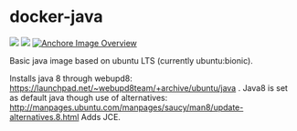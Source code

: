 docker-java
===========

[![](https://images.microbadger.com/badges/version/davidkarlsen/docker-java.svg)](https://microbadger.com/images/davidkarlsen/docker-java "Get your own version badge on microbadger.com")
[![](https://images.microbadger.com/badges/image/davidkarlsen/docker-java.svg)](https://microbadger.com/images/davidkarlsen/docker-java "Get your own image badge on microbadger.com")
[![Anchore Image Overview](https://anchore.io/service/badges/image/3d1001e87c9b7db39ffa293d0eec3307462b09e3dd07b36dc057bd7ba559b369)](https://anchore.io/image/dockerhub/davidkarlsen%2Fdocker-java%3Amaster)

Basic java image based on ubuntu LTS (currently ubuntu:bionic).

Installs java 8 through webupd8: https://launchpad.net/~webupd8team/+archive/ubuntu/java .
Java8 is set as default java though use of alternatives: http://manpages.ubuntu.com/manpages/saucy/man8/update-alternatives.8.html
Adds JCE.
